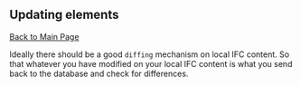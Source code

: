 ## Updating elements 

[Back to Main Page](../index.md)

Ideally there should be a good `diffing` mechanism on local IFC content. So that whatever you have modified on your 
local IFC content is what you send back to the database and check for differences.